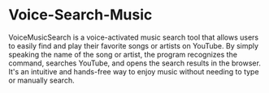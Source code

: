 # Voice-Search-Music

VoiceMusicSearch is a voice-activated music search tool that allows users to easily find and play their favorite songs or artists on YouTube. By simply speaking the name of the song or artist, the program recognizes the command, searches YouTube, and opens the search results in the browser. It's an intuitive and hands-free way to enjoy music without needing to type or manually search.
